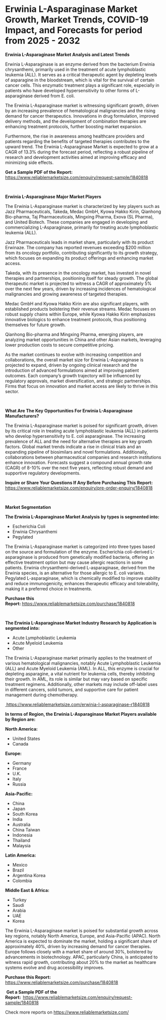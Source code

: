 <p><h1>Erwinia L-Asparaginase Market Growth, Market Trends, COVID-19 Impact, and Forecasts for period from 2025 - 2032</h1></p><p><strong>Erwinia L-Asparaginase Market Analysis and Latest Trends</strong></p>
<p><p>Erwinia L-Asparaginase is an enzyme derived from the bacterium Erwinia chrysanthemi, primarily used in the treatment of acute lymphoblastic leukemia (ALL). It serves as a critical therapeutic agent by depleting levels of asparagine in the bloodstream, which is vital for the survival of certain cancer cells. This enzymatic treatment plays a significant role, especially in patients who have developed hypersensitivity to other forms of L-asparaginase derived from E. coli.</p><p>The Erwinia L-Asparaginase market is witnessing significant growth, driven by an increasing prevalence of hematological malignancies and the rising demand for cancer therapeutics. Innovations in drug formulation, improved delivery methods, and the development of combination therapies are enhancing treatment protocols, further boosting market expansion.</p><p>Furthermore, the rise in awareness among healthcare providers and patients regarding the benefits of targeted therapies contributes to the upward trend. The Erwinia L-Asparaginase Market is expected to grow at a CAGR of 13.3% during the forecast period, reflecting a robust pipeline of research and development activities aimed at improving efficacy and minimizing side effects.</p></p>
<p><strong>Get a Sample PDF of the Report:&nbsp;</strong> <a href="https://www.reliablemarketsize.com/enquiry/request-sample/1840818?utm_campaign=2925&utm_medium=2&utm_source=Github&utm_content=ia&utm_term=09032025&utm_id=erwinia-l-asparaginase">https://www.reliablemarketsize.com/enquiry/request-sample/1840818</a></p>
<p>&nbsp;</p>
<p><strong>Erwinia L-Asparaginase Major Market Players</strong></p>
<p><p>The Erwinia L-Asparaginase market is characterized by key players such as Jazz Pharmaceuticals, Takeda, Medac GmbH, Kyowa Hakko Kirin, Qianhong Bio-pharma, Taj Pharmaceuticals, Mingxing Pharma, Exova (SL Pharma), and United Biotech. These companies are engaged in developing and commercializing L-Asparaginase, primarily for treating acute lymphoblastic leukemia (ALL).</p><p>Jazz Pharmaceuticals leads in market share, particularly with its product Erwinaze. The company has reported revenues exceeding $200 million from its oncology portfolio, contributing significantly to its growth strategy, which focuses on expanding its product offerings and enhancing market access.</p><p>Takeda, with its presence in the oncology market, has invested in novel therapies and partnerships, positioning itself for steady growth. The global therapeutic market is projected to witness a CAGR of approximately 5% over the next few years, driven by increasing incidences of hematological malignancies and growing awareness of targeted therapies.</p><p>Medac GmbH and Kyowa Hakko Kirin are also significant players, with established products bolstering their revenue streams. Medac focuses on robust supply chains within Europe, while Kyowa Hakko Kirin emphasizes innovative biologics to enhance treatment protocols, thus positioning themselves for future growth.</p><p>Qianhong Bio-pharma and Mingxing Pharma, emerging players, are analyzing market opportunities in China and other Asian markets, leveraging lower production costs to secure competitive pricing. </p><p>As the market continues to evolve with increasing competition and collaborations, the overall market size for Erwinia L-Asparaginase is projected to expand, driven by ongoing clinical research and the introduction of advanced formulations aimed at improving patient outcomes. Each company’s growth trajectory will be influenced by regulatory approvals, market diversification, and strategic partnerships. Firms that focus on innovation and market access are likely to thrive in this sector.</p></p>
<p>&nbsp;</p>
<p><strong>What Are The Key Opportunities For Erwinia L-Asparaginase Manufacturers?</strong></p>
<p><p>The Erwinia L-Asparaginase market is poised for significant growth, driven by its critical role in treating acute lymphoblastic leukemia (ALL) in patients who develop hypersensitivity to E. coli asparaginase. The increasing prevalence of ALL and the need for alternative therapies are key growth factors. Global market trends indicate a rise in clinical trials and an expanding pipeline of biosimilars and novel formulations. Additionally, collaborations between pharmaceutical companies and research institutions enhance innovation. Forecasts suggest a compound annual growth rate (CAGR) of 8-10% over the next five years, reflecting robust demand and supportive regulatory developments.</p></p>
<p><strong>Inquire or Share Your Questions If Any Before Purchasing This Report:</strong> <a href="https://www.reliablemarketsize.com/enquiry/pre-order-enquiry/1840818?utm_campaign=2925&utm_medium=2&utm_source=Github&utm_content=ia&utm_term=09032025&utm_id=erwinia-l-asparaginase">https://www.reliablemarketsize.com/enquiry/pre-order-enquiry/1840818</a></p>
<p>&nbsp;</p>
<p><strong>Market Segmentation</strong></p>
<p><strong>The Erwinia L-Asparaginase Market Analysis by types is segmented into:</strong></p>
<p><ul><li>Escherichia Coli</li><li>Erwinia Chrysanthemi</li><li>Pegylated</li></ul></p>
<p><p>The Erwinia L-Asparaginase market is categorized into three types based on the source and formulation of the enzyme. Escherichia coli-derived L-asparaginase is produced from genetically modified bacteria, offering an effective treatment option but may cause allergic reactions in some patients. Erwinia chrysanthemi-derived L-asparaginase, derived from the Erwinia species, is an alternative for those allergic to E. coli variants. Pegylated L-asparaginase, which is chemically modified to improve stability and reduce immunogenicity, enhances therapeutic efficacy and tolerability, making it a preferred choice in treatments.</p></p>
<p><strong>Purchase this Report:&nbsp;</strong><a href="https://www.reliablemarketsize.com/purchase/1840818?utm_campaign=2925&utm_medium=2&utm_source=Github&utm_content=ia&utm_term=09032025&utm_id=erwinia-l-asparaginase">https://www.reliablemarketsize.com/purchase/1840818</a></p>
<p>&nbsp;</p>
<p><strong>The Erwinia L-Asparaginase Market Industry Research by Application is segmented into:</strong></p>
<p><ul><li>Acute Lymphoblastic Leukemia</li><li>Acute Myeloid Leukemia</li><li>Other</li></ul></p>
<p><p>The Erwinia L-Asparaginase market primarily applies to the treatment of various hematological malignancies, notably Acute Lymphoblastic Leukemia (ALL) and Acute Myeloid Leukemia (AML). In ALL, this enzyme is crucial for depleting asparagine, a vital nutrient for leukemia cells, thereby inhibiting their growth. In AML, its role is similar but may vary based on specific treatment regimens. Additionally, other markets may include off-label uses in different cancers, solid tumors, and supportive care for patient management during chemotherapy.</p></p>
<p><a href="https://www.reliablemarketsize.com/erwinia-l-asparaginase-r1840818?utm_campaign=2925&utm_medium=2&utm_source=Github&utm_content=ia&utm_term=09032025&utm_id=erwinia-l-asparaginase">&nbsp;https://www.reliablemarketsize.com/erwinia-l-asparaginase-r1840818</a></p>
<p><strong>In terms of Region, the Erwinia L-Asparaginase Market Players available by Region are:</strong></p>
<p>
    <p> <strong> North America: </strong>
        <ul>
            <li>United States</li>
            <li>Canada</li>
        </ul>
        </p> 
    <p> <strong> Europe: </strong>
        <ul>
            <li>Germany</li>
            <li>France</li>
            <li>U.K.</li>
            <li>Italy</li>
            <li>Russia</li>
        </ul>
        </p> 
    <p> <strong> Asia-Pacific: </strong>
        <ul>
            <li>China</li>
            <li>Japan</li>
            <li>South Korea</li>
            <li>India</li>
            <li>Australia</li>
            <li>China Taiwan</li>
            <li>Indonesia</li>
            <li>Thailand</li>
            <li>Malaysia</li>
        </ul>
        </p> 
    <p> <strong> Latin America: </strong>
        <ul>
            <li>Mexico</li>
            <li>Brazil</li>
            <li>Argentina Korea</li>
            <li>Colombia</li>
        </ul>
        </p> 
    <p> <strong> Middle East & Africa: </strong>
        <ul>
            <li>Turkey</li>
            <li>Saudi</li>
            <li>Arabia</li>
            <li>UAE</li>
            <li>Korea</li>
        </ul>
    </p>
    </p>
<p><p>The Erwinia L-Asparaginase market is poised for substantial growth across key regions, notably North America, Europe, and Asia-Pacific (APAC). North America is expected to dominate the market, holding a significant share of approximately 40%, driven by increasing demand for cancer therapies. Europe follows closely with a market share of around 30%, bolstered by advancements in biotechnology. APAC, particularly China, is anticipated to witness rapid growth, contributing about 20% to the market as healthcare systems evolve and drug accessibility improves.</p></p>
<p><strong>Purchase this Report: </strong><a href="https://www.reliablemarketsize.com/purchase/1840818?utm_campaign=2925&utm_medium=2&utm_source=Github&utm_content=ia&utm_term=09032025&utm_id=erwinia-l-asparaginase">https://www.reliablemarketsize.com/purchase/1840818</a></p>
<p>&nbsp;<strong>Get a Sample PDF of the Report:&nbsp;&nbsp;</strong><a href="https://www.reliablemarketsize.com/enquiry/request-sample/1840818?utm_campaign=2925&utm_medium=2&utm_source=Github&utm_content=ia&utm_term=09032025&utm_id=erwinia-l-asparaginase">https://www.reliablemarketsize.com/enquiry/request-sample/1840818</a></p>
<p><strong></strong></p>
<p>Check more reports on <a href="https://www.reliablemarketsize.com/?utm_campaign=2925&utm_medium=2&utm_source=Github&utm_content=ia&utm_term=09032025&utm_id=erwinia-l-asparaginase">https://www.reliablemarketsize.com/</a></p>